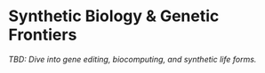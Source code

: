 # Synthetic Biology & Genetic Frontiers

_TBD: Dive into gene editing, biocomputing, and synthetic life forms._